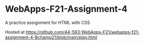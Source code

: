 # WebApps-F21-Assignment-4
A practice assignment for HTML with CSS

Hosted at https://github.com/44-563-WebApps-F21/webapps-f21-assignment-4-Bchamp21/blob/main/play.html
